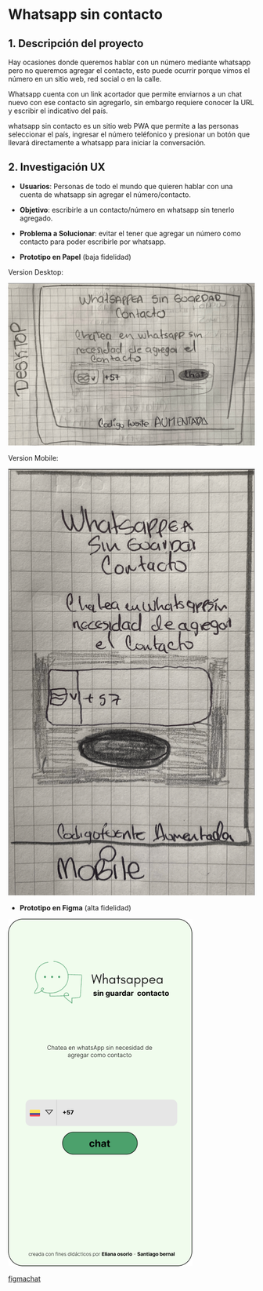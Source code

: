 
# Whatsapp sin contacto

## 1. Descripción del proyecto

  Hay ocasiones donde queremos hablar con un número mediante whatsapp pero no queremos agregar el contacto, esto puede ocurrir porque vimos el número en un sitio web, red social o en la calle.

  Whatsapp cuenta con un link acortador que permite enviarnos a un chat nuevo con ese contacto sin agregarlo, sin embargo requiere conocer la URL y escribir el indicativo del país.

  whatsapp sin contacto es un sitio web PWA que permite a las personas seleccionar el país, ingresar el número teléfonico y presionar un botón que llevará directamente a whatsapp para iniciar la conversación.

## 2. Investigación UX

- **Usuarios**: Personas de todo el mundo que quieren hablar con una cuenta de whatsapp sin agregar el número/contacto.
- **Objetivo**: escribirle a un contacto/número en whatsapp sin tenerlo agregado.
- **Problema a Solucionar**: evitar el tener que agregar un número como contacto para poder escribirle por whatsapp.

- **Prototipo en Papel** (baja fidelidad)

Version Desktop:

![Desktop](images/desktop.png)


Version Mobile:

![Mobile](images/mobile.png)


- **Prototipo en Figma** (alta fidelidad)

![figma](images/figma.png)

[figmachat](https://www.figma.com/file/N4J3RWTBjRvj1EOiEliX0P/whatschat?node-id=1-2&t=NYunIrAFWHPGnEf3-0)
